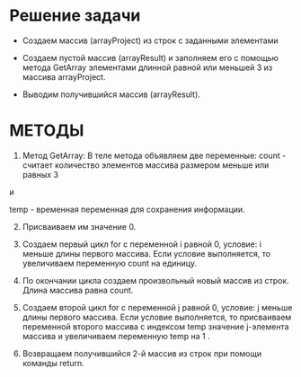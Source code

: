 # Решение задачи
* Создаем массив (arrayProject) из строк с заданными элементами

* Создаем пустой массив (arrayResult) и заполняем его с помощью метода GetArray элементами длинной равной или меньшей 3 из массива arrayProject.

* Выводим получившийся массив (arrayResult).


# МЕТОДЫ
1. Метод GetArray:
В теле метода объявляем две переменные:
count - считает количество элементов массива размером меньше или равных 3

и

temp - временная переменная для сохранения информации.

2. Присваиваем им значение 0.

3. Создаем первый цикл for с переменной i равной 0, условие: i меньше длины первого массива. Если условие выполняется, то увеличиваем переменную count на единицу.
4. По окончании цикла создаем произвольный новый массив из строк. Длина массива равна count.
5. Создаем второй цикл for с переменной j равной 0, условие: j меньше длины первого массива. Если условие выполняется, то присваиваем переменной второго массива с индексом temp значение j-элемента массива и увеличиваем переменную temp на 1 .
6. Возвращаем получившийся 2-й массив из строк при помощи команды return.